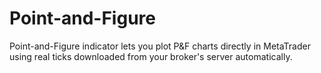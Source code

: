 # Point-and-Figure
Point-and-Figure indicator lets you plot P&amp;F charts directly in MetaTrader using real ticks downloaded from your broker's server automatically.
